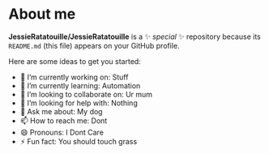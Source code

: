 # About me

**JessieRatatouille/JessieRatatouille** is a ✨ _special_ ✨ repository because its `README.md` (this file) appears on your GitHub profile.

Here are some ideas to get you started:

- 🔭 I’m currently working on: Stuff
- 🌱 I’m currently learning: Automation
- 👯 I’m looking to collaborate on: Ur mum
- 🤔 I’m looking for help with: Nothing
- 💬 Ask me about: My dog
- 📫 How to reach me: Dont
- 😄 Pronouns: I Dont Care
- ⚡ Fun fact: You should touch grass
